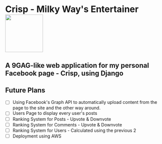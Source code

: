 # Crisp - Milky Way's Entertainer <img src="https://i.imgur.com/GN9nIWf.png" height="120">

## A 9GAG-like web application for my personal Facebook page - Crisp, using Django


## Future Plans
- [ ] Using Facebook's Graph API to automatically upload content from the page to the site and the other way around.
- [ ] Users Page to display every user's posts
- [ ] Ranking System for Posts - Upvote & Downvote
- [ ] Ranking System for Comments - Upvote & Downvote
- [ ] Ranking System for Users - Calculated using the previous 2
- [ ] Deployment using AWS
